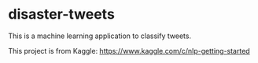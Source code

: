 # disaster-tweets

This is a machine learning application to classify tweets.

This project is from Kaggle:
https://www.kaggle.com/c/nlp-getting-started

